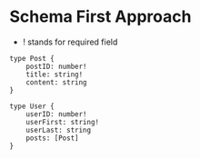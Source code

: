 # Schema First Approach
- ! stands for required field

```
type Post {
    postID: number!
    title: string!
    content: string
}

type User {
    userID: number!
    userFirst: string!
    userLast: string
    posts: [Post]
}
```